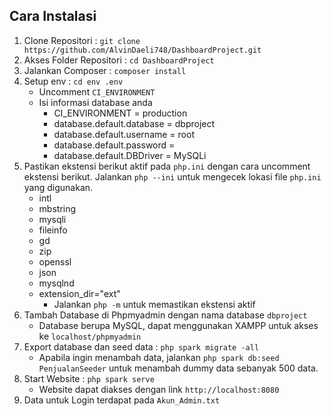 ## Cara Instalasi

1. Clone Repositori : `git clone https://github.com/AlvinDaeli748/DashboardProject.git`
2. Akses Folder Repositori : `cd DashboardProject`
3. Jalankan Composer : `composer install`
4. Setup env : `cd env .env`
    * Uncomment `CI_ENVIRONMENT`
    * Isi informasi database anda
        * CI_ENVIRONMENT = production
        * database.default.database = dbproject
        * database.default.username = root    
        * database.default.password =         
        * database.default.DBDriver = MySQLi
5. Pastikan ekstensi berikut aktif pada `php.ini` dengan cara uncomment ekstensi berikut. Jalankan `php --ini` untuk mengecek lokasi file `php.ini` yang digunakan.
    * intl
    * mbstring
    * mysqli
    * fileinfo
    * gd
    * zip
    * openssl
    * json
    * mysqlnd
    * extension_dir="ext"
        * Jalankan `php -m` untuk memastikan ekstensi aktif
6. Tambah Database di Phpmyadmin dengan nama database `dbproject`
    * Database berupa MySQL, dapat menggunakan XAMPP untuk akses ke `localhost/phpmyadmin`
7. Export database dan seed data : `php spark migrate -all`
    * Apabila ingin menambah data, jalankan `php spark db:seed PenjualanSeeder` untuk menambah dummy data sebanyak 500 data.
8. Start Website : `php spark serve`
    * Website dapat diakses dengan link `http://localhost:8080`
9. Data untuk Login terdapat pada `Akun_Admin.txt`
